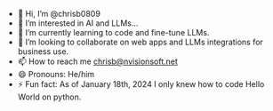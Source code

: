 - 👋 Hi, I’m @chrisb0809
- 👀 I’m interested in AI and LLMs...
- 🌱 I’m currently learning to code and fine-tune LLMs.
- 💞️ I’m looking to collaborate on web apps and LLMs integrations for business use. 
- 📫 How to reach me chrisb@nvisionsoft.net
- 😄 Pronouns: He/him
- ⚡ Fun fact: As of January 18th, 2024 I only knew how to code Hello World on python.

<!---
chrisb0809/chrisb0809 is a ✨ special ✨ repository because its `README.md` (this file) appears on your GitHub profile.
You can click the Preview link to take a look at your changes.
--->
